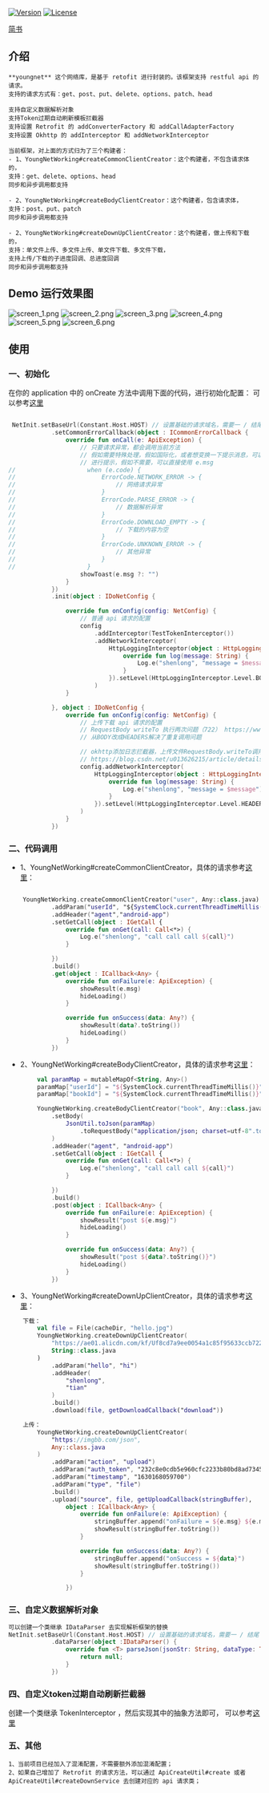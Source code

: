 [![Version](https://jitpack.io/v/HZHAndroid/youngnet.svg)](https://jitpack.io/#FunnySaltyFish/CMaterialColors)
[![License](https://img.shields.io/badge/license-MIT-blue.svg)](https://github.com/HZHAndroid/youngnet/blob/main/LICENSE)

[简书](https://www.jianshu.com/p/eb424bca97e4)

## 介绍
```
**youngnet** 这个网络库，是基于 retofit 进行封装的。该框架支持 restful api 的请求。
支持的请求方式有：get、post、put、delete、options、patch、head

支持自定义数据解析对象
支持Token过期自动刷新模板拦截器
支持设置 Retrofit 的 addConverterFactory 和 addCallAdapterFactory
支持设置 Okhttp 的 addInterceptor 和 addNetworkInterceptor

当前框架，对上面的方式归为了三个构建者：
- 1、YoungNetWorking#createCommonClientCreator：这个构建者，不包含请求体的，
支持：get、delete、options、head
同步和异步调用都支持

- 2、YoungNetWorking#createBodyClientCreator：这个构建者，包含请求体，
支持：post、put、patch
同步和异步调用都支持

- 2、YoungNetWorking#createDownUpClientCreator：这个构建者，做上传和下载的，
支持：单文件上传、多文件上传、单文件下载、多文件下载，
支持上传/下载的子进度回调、总进度回调
同步和异步调用都支持

```

## Demo 运行效果图
![screen_1.png](https://github.com/HZHAndroid/youngnet/blob/main/demo-images/1.png)
![screen_2.png](https://github.com/HZHAndroid/youngnet/blob/main/demo-images/2.png)
![screen_3.png](https://github.com/HZHAndroid/youngnet/blob/main/demo-images/3.png)
![screen_4.png](https://github.com/HZHAndroid/youngnet/blob/main/demo-images/4.png)
![screen_5.png](https://github.com/HZHAndroid/youngnet/blob/main/demo-images/5.png)
![screen_6.png](https://github.com/HZHAndroid/youngnet/blob/main/demo-images/6.png)

## 使用
### 一、初始化
在你的 application 中的 onCreate 方法中调用下面的代码，进行初始化配置：
可以参考[这里](https://github.com/HZHAndroid/youngnet/blob/main/app/src/main/java/com/young/youngnet/MyApplication.kt)

```kotlin

 NetInit.setBaseUrl(Constant.Host.HOST) // 设置基础的请求域名，需要一 / 结尾
            .setCommonErrorCallback(object : ICommonErrorCallback {
                override fun onCall(e: ApiException) {
                    // 只要请求异常，都会调用当前方法
                    // 假如需要特殊处理，假如国际化，或者想变换一下提示消息，可以进行下面的判断，然后利用自定义的消息
                    // 进行提示，假如不需要，可以直接使用 e.msg
//                    when (e.code) {
//                        ErrorCode.NETWORK_ERROR -> {
//                            // 网络请求异常
//                        }
//                        ErrorCode.PARSE_ERROR -> {
//                            // 数据解析异常
//                        }
//                        ErrorCode.DOWNLOAD_EMPTY -> {
//                            // 下载的内容为空
//                        }
//                        ErrorCode.UNKNOWN_ERROR -> {
//                            // 其他异常
//                        }
//                    }
                    showToast(e.msg ?: "")
                }
            })
            .init(object : IDoNetConfig {

                override fun onConfig(config: NetConfig) {
                    // 普通 api 请求的配置
                    config
                        .addInterceptor(TestTokenInterceptor())
                        .addNetworkInterceptor(
                            HttpLoggingInterceptor(object : HttpLoggingInterceptor.Logger {
                                override fun log(message: String) {
                                    Log.e("shenlong", "message = $message")
                                }
                            }).setLevel(HttpLoggingInterceptor.Level.BODY)
                        )
                }

            }, object : IDoNetConfig {
                override fun onConfig(config: NetConfig) {
                    // 上传下载 api 请求的配置
                    // RequestBody writeTo 执行两次问题（722） https://www.jianshu.com/p/705b1c461040
                    // 从BODY改成HEADERS解决了重复调用问题

                    // okhttp添加日志拦截器，上传文件RequestBody.writeTo调用两次
                    // https://blog.csdn.net/u013626215/article/details/107014153
                    config.addNetworkInterceptor(
                        HttpLoggingInterceptor(object : HttpLoggingInterceptor.Logger {
                            override fun log(message: String) {
                                Log.e("shenlong", "message = $message")
                            }
                        }).setLevel(HttpLoggingInterceptor.Level.HEADERS)
                    )
                }
            })
```

### 二、代码调用

- 1、YoungNetWorking#createCommonClientCreator，具体的请求参考[这里](https://github.com/HZHAndroid/youngnet/blob/main/app/src/main/java/com/young/youngnet/demo/CommonClientCreatorActivity.kt)：

```kotlin

    YoungNetWorking.createCommonClientCreator("user", Any::class.java)
            .addParam("userId", "${SystemClock.currentThreadTimeMillis()}")
            .addHeader("agent","android-app")
            .setGetCall(object : IGetCall {
                override fun onGet(call: Call<*>) {
                    Log.e("shenlong", "call call call ${call}")
                }

            })
            .build()
            .get(object : ICallback<Any> {
                override fun onFailure(e: ApiException) {
                    showResult(e.msg)
                    hideLoading()
                }

                override fun onSuccess(data: Any?) {
                    showResult(data?.toString())
                    hideLoading()
                }
            })
```

- 2、YoungNetWorking#createBodyClientCreator，具体的请求参考[这里](https://github.com/HZHAndroid/youngnet/blob/main/app/src/main/java/com/young/youngnet/demo/BodyClientCreatorActivity.kt)：
```kotlin
        val paramMap = mutableMapOf<String, Any>()
        paramMap["userId"] = "${SystemClock.currentThreadTimeMillis()}"
        paramMap["bookId"] = "${SystemClock.currentThreadTimeMillis()}"

        YoungNetWorking.createBodyClientCreator("book", Any::class.java)
            .setBody(
                JsonUtil.toJson(paramMap)
                    .toRequestBody("application/json; charset=utf-8".toMediaTypeOrNull())
            )
            .addHeader("agent", "android-app")
            .setGetCall(object : IGetCall {
                override fun onGet(call: Call<*>) {
                    Log.e("shenlong", "call call call ${call}")
                }

            })
            .build()
            .post(object : ICallback<Any> {
                override fun onFailure(e: ApiException) {
                    showResult("post ${e.msg}")
                    hideLoading()
                }

                override fun onSuccess(data: Any?) {
                    showResult("post ${data?.toString()}")
                    hideLoading()
                }
            })
```

- 3、YoungNetWorking#createDownUpClientCreator，具体的请求参考[这里](https://github.com/HZHAndroid/youngnet/blob/main/app/src/main/java/com/young/youngnet/demo/DownUpClientCreatorActivity.kt)：
```kotlin
    下载：
        val file = File(cacheDir, "hello.jpg")
        YoungNetWorking.createDownUpClientCreator(
            "https://ae01.alicdn.com/kf/Uf8cd7a9ee0054a1c85f95633ccb722fc3.jpg",
            String::class.java
        )
            .addParam("hello", "hi")
            .addHeader(
                "shenlong",
                "tian"
            )
            .build()
            .download(file, getDownloadCallback("download"))

    上传：
        YoungNetWorking.createDownUpClientCreator(
            "https://imgbb.com/json",
            Any::class.java
        )
            .addParam("action", "upload")
            .addParam("auth_token", "232c8e0cdb5e960cfc2233b80bd8ad7345b17090")
            .addParam("timestamp", "1630168059700")
            .addParam("type", "file")
            .build()
            .upload("source", file, getUploadCallback(stringBuffer),
                object : ICallback<Any> {
                    override fun onFailure(e: ApiException) {
                        stringBuffer.append("onFailure = ${e.msg} ${e.message}")
                        showResult(stringBuffer.toString())
                    }

                    override fun onSuccess(data: Any?) {
                        stringBuffer.append("onSuccess = ${data}")
                        showResult(stringBuffer.toString())
                    }

                })
```

### 三、自定义数据解析对象
```kotlin
可以创建一个类继承 IDataParser 去实现解析框架的替换
NetInit.setBaseUrl(Constant.Host.HOST) // 设置基础的请求域名，需要一 / 结尾
            .dataParser(object :IDataParser() {
                override fun <T> parseJson(jsonStr: String, dataType: Type): T {
                    return null;
                }
            })
```

### 四、自定义token过期自动刷新拦截器

创建一个类继承 TokenInterceptor ，然后实现其中的抽象方法即可，
可以参考[这里](https://github.com/HZHAndroid/youngnet/blob/main/app/src/main/java/com/young/youngnet/interceptor/TestTokenInterceptor.kt)


### 五、其他
```
1、当前项目已经加入了混淆配置，不需要额外添加混淆配置；
2、如果自己增加了 Retrofit 的请求方法，可以通过 ApiCreateUtil#create 或者 ApiCreateUtil#createDownService 去创建对应的 api 请求类；
```